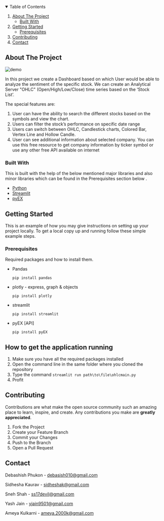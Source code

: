 <!-- TABLE OF CONTENTS -->
<details open="open">
<summary>Table of Contents</summary>
<ol>
<li>
<a href="#about-the-project">About The Project</a>
<ul>
<li><a href="#built-with">Built With</a></li>
</ul>
</li>
<li>
<a href="#getting-started">Getting Started</a>
<ul>
<li><a href="#prerequisites">Prerequisites</a></li>
</ul>
</li>
<li><a href="#contributing">Contributing</a></li>
<li><a href="#contact">Contact</a></li>
</ol>
</details>

<!-- ABOUT THE PROJECT -->

## About The Project

![demo](https://github.com/SnehShah17/SnehShah17-OHLC-Engine/assets/75317219/7077f09a-377d-4b24-ad79-50a3bb5603f1)

In this project we create a Dashboard based on which User would be able to analyze the sentiment of the specific stock. We can create an Analytical Server "OHLC" (Open/High/Low/Close) time series based on the ‘Stock List’.

The special features are:

1. User can have the ability to search the different stocks based on the symbols and view the chart.
2. Users can filter the stock’s performance on specific date range
3. Users can switch between OHLC, Candlestick charts, Colored Bar, Vertex Line and Hollow Candle.
4. User can see additional information about selected company. You can use this free resource to get company information by ticker symbol or use any other free API available on internet

### Built With

This is built with the help of the below mentioned major libraries and also minor libraries which can be found in the Prerequisites section below .

- [Python](https://www.python.org/)
- [Streamlit](https://streamlit.io/)
- [pyEX](https://pypi.org/project/pyEX/)

<!-- GETTING STARTED -->

## Getting Started

This is an example of how you may give instructions on setting up your project locally.
To get a local copy up and running follow these simple example steps.

### Prerequisites

Required packages and how to install them.

- Pandas

  ```
  pip install pandas
  ```


- plotly - express, graph & objects

  ```
  pip install plotly
  ```

- streamlit

  ```
  pip install streamlit
  ```

- pyEX [API]

  ```
  pip install pyEX
  ```

<!-- USAGE EXAMPLES -->
## How to get the application running
1. Make sure you have all the required packages installed
2. Open the command line in the same folder where you cloned the repository
3. Type the command `streamlit run path\to\file\ohlcmain.py`
4. Profit

## Contributing

Contributions are what make the open source community such an amazing place to learn, inspire, and create. Any contributions you make are **greatly appreciated**.

1. Fork the Project
2. Create your Feature Branch
3. Commit your Changes
4. Push to the Branch
5. Open a Pull Request

<!-- CONTACT -->

## Contact

Debashish Phukon - [debasish010@gmail.com](mailto:debasish010@gmail.com)

Sidhesha Kaurav - [sidheshak@gmail.com](mailto:sidheshak@gmail.com)

Sneh Shah - [ss17devil@gmail.com](mailto:ss17devil@gmail.com)

Yash Jain - [yjain9501@gmail.com](mailto:yjain9501@gmail.com)

Ameya Kulkarni - [ameya.2000k@gmail.com](mailto:ameya.2000k@gmail.com)
